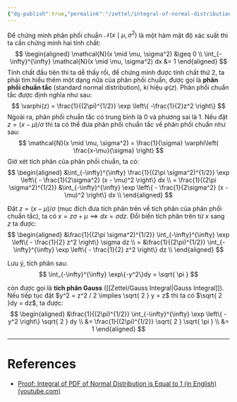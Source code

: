 ```yaml
---
{"dg-publish":true,"permalink":"/zettel/integral-of-normal-distribution-is-1/","noteIcon":"📝","created":"2024-04-25T16:27:27.480+07:00","updated":"2024-05-15T21:34:03.681+07:00"}
---
```



Để chứng minh phân phối chuẩn $\mathcal{N}(x \mid \mu, \sigma^2)$ là một hàm mật độ xác suất thì ta cần chứng minh hai tính chất:
$$
\begin{aligned}
\mathcal{N}(x \mid \mu, \sigma^2) &\geq 0 \\
\int_{-\infty}^{\infty} \mathcal{N}(x \mid \mu, \sigma^2) dx &= 1
\end{aligned}
$$
Tính chất đầu tiên thì ta dễ thấy rồi, để chứng minh được tính chất thứ 2, ta phải tìm hiểu thêm một dạng nữa của phân phối chuẩn, được gọi là **phân phối chuẩn tắc** (standard normal distribution), kí hiệu $\varphi(z)$. Phân phối chuẩn tắc được định nghĩa như sau:
$$
\varphi(z) = \frac{1}{(2\pi)^{1/2}} \exp \left\{ -\frac{1}{2}z^2 \right\}
$$
Ngoài ra, phân phối chuẩn tắc có trung bình là $0$ và phương sai là $1$. Nếu đặt $z = (x - \mu) / \sigma$ thì ta có thể đưa phân phối chuẩn tắc về phân phối chuẩn như sau:
$$
\mathcal{N}(x \mid \mu, \sigma^2) = \frac{1}{\sigma} \varphi\left( \frac{x-\mu}{\sigma} \right)
$$
Giờ xét tích phân của phân phối chuẩn, ta có:
$$
\begin{aligned}
&\int_{-\infty}^{\infty} \frac{1}{(2\pi \sigma^2)^{1/2}} \exp \left\{ - \frac{1}{2\sigma^2} (x - \mu)^2 \right\} dx \\
= \frac{1}{(2\pi \sigma^2)^{1/2}} &\int_{-\infty}^{\infty} \exp \left\{ - \frac{1}{2\sigma^2} (x - \mu)^2 \right\} dx \\
\end{aligned}
$$

Đặt $z = (x - \mu) / \sigma$ (mục đích đưa tích phân trên về tích phân của phân phối chuẩn tắc), ta có $x = z \sigma + \mu \implies dx = \sigma dz$. Đổi biến tích phân trên từ $x$ sang $z$ ta được:
$$
\begin{aligned}
&\frac{1}{(2\pi \sigma^2)^{1/2}} \int_{-\infty}^{\infty} \exp \left\{ - \frac{1}{2} z^2 \right\} \sigma dz \\
= &\frac{1}{(2\pi)^{1/2}} \int_{-\infty}^{\infty} \exp \left\{ - \frac{1}{2} z^2 \right\} dz \\
\end{aligned}
$$

Lưu ý, tích phân sau:
$$
\int_{-\infty}^{\infty} \exp\{-y^2\}dy = \sqrt{ \pi }
$$

còn được gọi là **tích phân Gauss** ([[Zettel/Gauss Integral\|Gauss Integral]]). Nếu tiếp tục đặt $y^2 = z^2 / 2 \implies \sqrt{ 2 } y = z$ thì ta có $\sqrt{ 2 }dy = dz$, ta được:
$$
\begin{aligned}
&\frac{1}{(2\pi)^{1/2}} \int_{-\infty}^{\infty} \exp \left\{ - y^2 \right\} \sqrt{ 2 } dy \\
&= \frac{1}{(2\pi)^{1/2}} \sqrt{ 2 } \sqrt{ \pi } \\
&= 1
\end{aligned}
$$

---
# References

- [Proof: Integral of PDF of Normal Distribution is Equal to 1 (in English) (youtube.com)](https://www.youtube.com/watch?v=8Ey7v8IoZjA)